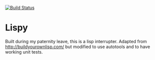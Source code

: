 [![Build Status](https://travis-ci.org/SupermanScott/buildyourownlisp.png)](https://travis-ci.org/SupermanScott/buildyourownlisp)

Lispy
=====
Built during my paternity leave, this is a lisp interrupter. Adapted from http://buildyourownlisp.com/ but modified to use autotools and to have working unit tests.

